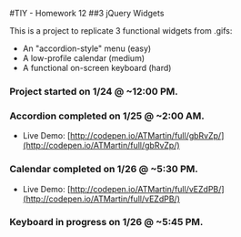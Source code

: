 #TIY - Homework 12
##3 jQuery Widgets

This is a project to replicate 3 functional widgets from .gifs:
* An "accordion-style" menu (easy)
* A low-profile calendar (medium)
* A functional on-screen keyboard (hard)

### Project started on 1/24 @ ~12:00 PM.

### Accordion completed on 1/25 @ ~2:00 AM.
 - Live Demo: [http://codepen.io/ATMartin/full/gbRvZp/](http://codepen.io/ATMartin/full/gbRvZp/)
### Calendar completed on 1/26 @ ~5:30 PM.
 - Live Demo: [http://codepen.io/ATMartin/full/vEZdPB/](http://codepen.io/ATMartin/full/vEZdPB/)
### Keyboard in progress on 1/26 @ ~5:45 PM.
